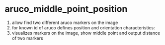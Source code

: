 # aruco_middle_point_position

1. allow find two different aruco markers on the image
2. for known id of aruco defines position and orientation characteristics:
3. visualizes markers on the image, show middle point and output distance of two markers 
